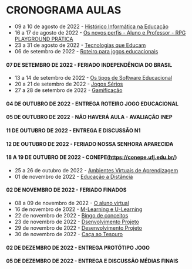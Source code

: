 # CRONOGRAMA AULAS
- 09 a 10 de agosto de 2022 - [Histórico Informática na Educação](aula01.md)
- 16 a 17 de agosto de 2022 - [Os novos perfis - Aluno e Professor - RPG PLAYGROUND PRÁTICA](aula02.md)
- 23 a 31 de agosto de 2022 - [Tecnologias que Educam](aula03.md)
- 06 de setembro de 2022 - [Roteiro para jogos educacionais](aula04.md)
#### 07 DE SETEMBRO DE 2022 - FERIADO INDEPENDÊNCIA DO BRASIL
- 13 a 14 de setembro de 2022 - [Os tipos de Software Educacional](aula05.md)
- 20 a 21 de setembro de 2022 - [Jogos Sérios](aula06.md)
- 27 a 28 de setembro de 2022 - [Gamificação](aula07.md)
#### 04 DE OUTUBRO DE 2022 - ENTREGA ROTEIRO JOGO EDUCACIONAL
#### 05 DE OUTUBRO DE 2022 - NÃO HAVERÁ AULA - AVALIAÇÃO INEP
#### 11 DE OUTUBRO DE 2022 - ENTREGA E DISCUSSÃO N1
#### 12 DE OUTUBRO DE 2022 - FERIADO NOSSA SENHORA APARECIDA
#### 18 A 19 DE OUTUBRO DE 2022 - CONEPE(https://conepe.ufj.edu.br/)
- 25 a 26 de outubro de 2022 - [Ambientes Virtuais de Aprendizagem](aula08.md)
- 01 de novembro de 2022 - [Educação a Distância](aula09.md)
#### 02 DE NOVEMBRO DE 2022 - FERIADO FINADOS
- 08 a 09 de novembro de 2022 - [O aluno virtual](aula10.md)
- 16 de novembro de 2022 - [M-Learning e U-Learning](aula11.md)
- 22 de novembro de 2022 - [Bingo de conceitos](aula12.md)
- 23 de novembro de 2022 - [Dsenvolvimento Projeto](aula13.md)
- 29 de novembro de 2022 - [Desenvolvimento Projeto](aula13.md)
- 30 de novembro de 2022 - [Caça ao Tesouro](aula14.md)
#### 02 DE DEZEMBRO DE 2022 - ENTREGA PROTÓTIPO JOGO
#### 05 DE DEZEMBRO DE 2022 - ENTREGA E DISCUSSÃO MÉDIAS FINAIS

